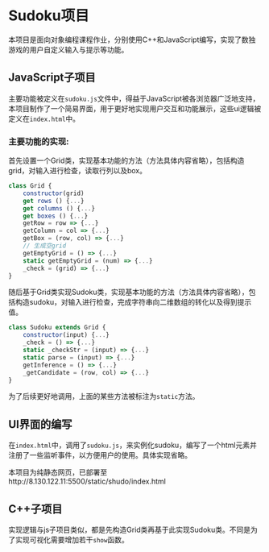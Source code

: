 # Sudoku项目

本项目是面向对象编程课程作业，分别使用C++和JavaScript编写，实现了数独游戏的用户自定义输入与提示等功能。



## JavaScript子项目

主要功能被定义在`sudoku.js`文件中，得益于JavaScript被各浏览器广泛地支持，本项目制作了一个简易界面，用于更好地实现用户交互和功能展示，这些ui逻辑被定义在`index.html`中。

### 主要功能的实现:

首先设置一个Grid类，实现基本功能的方法（方法具体内容省略），包括构造grid，对输入进行检查，读取行列以及box。

```javascript
class Grid {
    constructor(grid) 
    get rows () {...}
    get columns () {...}
    get boxes () {...}
    getRow = row => {...}
    getColumn = col => {...}
    getBox = (row, col) => {...}
    // 生成空grid
    getEmptyGrid = () => {...}
    static getEmptyGrid = (num) => {...}
    _check = (grid) => {...}
}
```

随后基于Grid类实现Sudoku类，实现基本功能的方法（方法具体内容省略），包括构造sudoku，对输入进行检查，完成字符串向二维数组的转化以及得到提示值。

```Javascript
class Sudoku extends Grid {
    constructor(input) {...}
    _check = () => {...}
    static _checkStr = (input) => {...}
    static parse = (input) => {...}
    getInference = () => {...}
    _getCandidate = (row, col) => {...}
}
```

为了后续更好地调用，上面的某些方法被标注为`static`方法。

## UI界面的编写

在`index.html`中，调用了`sudoku.js`，来实例化sudoku，编写了一个html元素并注册了一些监听事件，以方便用户的使用。具体实现省略。

本项目为纯静态网页，已部署至http://8.130.122.11:5500/static/shudo/index.html





## C++子项目

实现逻辑与js子项目类似，都是先构造Grid类再基于此实现Sudoku类。不同是为了实现可视化需要增加若干`show`函数。

